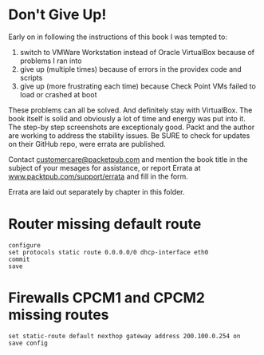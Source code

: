 # Don't Give Up!
Early on in following the instructions of this book I was tempted to:
1. switch to VMWare Workstation instead of Oracle VirtualBox because of problems I ran into
2. give up (multiple times) because of errors in the providex code and scripts
3. give up (more frustrating each time) because Check Point VMs failed to load or crashed at boot

These problems can all be solved. And definitely stay with VirtualBox. The book itself is solid and obviously a lot
of time and energy was put into it. The step-by step screenshots are exceptionaly good. Packt and the author are
working to address the stability issues. Be SURE to check for updates on their GitHub repo, were errata are 
published.

Contact customercare@packetpub.com and mention the book title in the subject of your mesages for assistance, or report
Errata at www.packtpub.com/support/errata and fill in the form.

Errata are laid out separately by chapter in this folder.

# Router missing default route
```
configure
set protocols static route 0.0.0.0/0 dhcp-interface eth0
commit
save
```
# Firewalls CPCM1 and CPCM2 missing routes
```
set static-route default nexthop gateway address 200.100.0.254 on
save config
```
